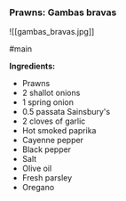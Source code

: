 ### Prawns: Gambas bravas

![[gambas_bravas.jpg]]

#main

**Ingredients:**
- Prawns
- 2 shallot onions  
- 1 spring onion  
- 0.5 passata Sainsbury's  
- 2 cloves of garlic  
- Hot smoked paprika  
- Cayenne pepper  
- Black pepper  
- Salt  
- Olive oil  
- Fresh parsley  
- Oregano
